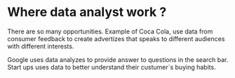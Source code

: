 # Where data analyst work ?

There are so many opportunities. Example of Coca Cola, use data from consumer feedback to create advertizes that speaks to different audiences with different interests. 

Google uses data analyzes to provide answer to questions in the search bar.  Start ups uses  data to better understand their custumer´s buying habits.